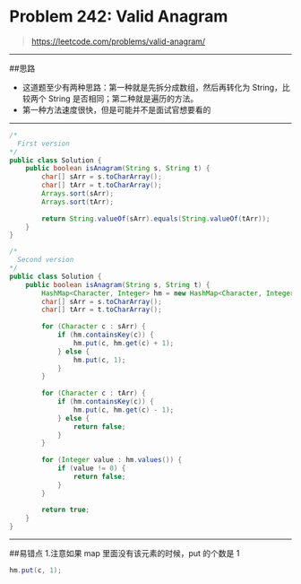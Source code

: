 # Problem 242: Valid Anagram

>https://leetcode.com/problems/valid-anagram/

-------------
##思路
* 这道题至少有两种思路：第一种就是先拆分成数组，然后再转化为 String，比较两个 String 是否相同；第二种就是遍历的方法。
* 第一种方法速度很快，但是可能并不是面试官想要看的

-----------------------
```java
/*
  First version
*/
public class Solution {
    public boolean isAnagram(String s, String t) {
        char[] sArr = s.toCharArray();
        char[] tArr = t.toCharArray();
        Arrays.sort(sArr);
        Arrays.sort(tArr);
        
        return String.valueOf(sArr).equals(String.valueOf(tArr)); 
    }
}
```

```java
/*
  Second version
*/
public class Solution {
    public boolean isAnagram(String s, String t) {
        HashMap<Character, Integer> hm = new HashMap<Character, Integer>();
        char[] sArr = s.toCharArray();
        char[] tArr = t.toCharArray();
        
        for (Character c : sArr) {
            if (hm.containsKey(c)) {
                hm.put(c, hm.get(c) + 1);
            } else {
                hm.put(c, 1);
            } 
        }
        
        for (Character c : tArr) {
            if (hm.containsKey(c)) {
                hm.put(c, hm.get(c) - 1);
            } else {
                return false;
            }
        }
        
        for (Integer value : hm.values()) {
            if (value != 0) {
                return false;
            } 
        }
        
        return true;
    }
}
```
-----
##易错点
1.注意如果 map 里面没有该元素的时候，put 的个数是 1
```java
hm.put(c, 1);
```










